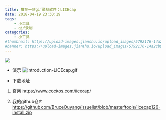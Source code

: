 ```yaml
---
title: 推荐一款gif录制软件：LICEcap
date: 2018-04-19 23:30:19
tags: 
    - 小工具
    - gif录制
categories: 
    - 小工具
#thumbnail: https://upload-images.jianshu.io/upload_images/5792176-14a2cb9c9a53817f.jpg?imageMogr2/auto-orient/strip%7CimageView2/2/w/1240
#banner: https://upload-images.jianshu.io/upload_images/5792176-14a2cb9c9a53817f.jpg?imageMogr2/auto-orient/strip%7CimageView2/2/w/1240
---
```

![](https://upload-images.jianshu.io/upload_images/5792176-14a2cb9c9a53817f.jpg?imageMogr2/auto-orient/strip%7CimageView2/2/w/1240)
* 演示
![introduction-LICEcap.gif](https://upload-images.jianshu.io/upload_images/5792176-46e31b990e5ad32d.gif?imageMogr2/auto-orient/strip)

<!-- more -->

* 下载地址
1. 官网 https://www.cockos.com/licecap/

2. 我的github仓库 https://github.com/BruceOuyang/issuelist/blob/master/tools/licecap126-install.zip


